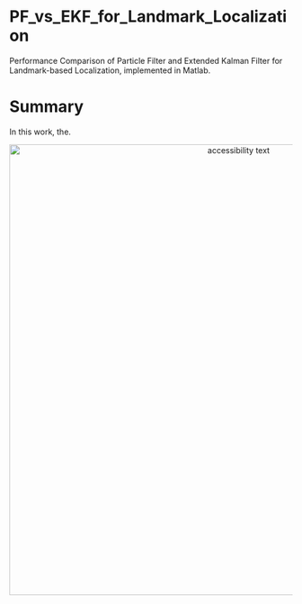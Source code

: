 # PF_vs_EKF_for_Landmark_Localization
Performance Comparison of Particle Filter and Extended Kalman Filter for Landmark-based Localization, implemented in Matlab.

# Summary
In this work, the.
<p align="center">
  <img src="ekf.png" width="800" alt="accessibility text">
</p>
